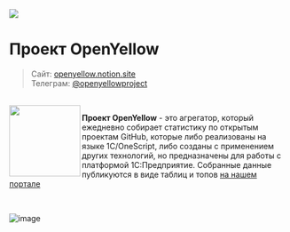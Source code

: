 
<img src="https://github.com/OpenYellow/OpenYellow/raw/main/media/cover_zoom.png?v1">

# Проект OpenYellow

> Сайт: [openyellow.notion.site](https://openyellow.notion.site)<br>
> Телеграм: [@openyellowproject](https://t.me/openyellowproject)

<br>

<img src="https://github.com/OpenYellow/OpenYellow/raw/main/media/logo.png?v1" width="128" align="left">

**Проект OpenYellow** - это агрегатор, который ежедневно собирает статистику по открытым проектам GitHub, которые либо реализованы на языке 1С/OneScript, либо созданы с применением других технологий, но предназначены для работы с платформой 1С:Предприятие. Собранные данные публикуются в виде таблиц и топов [на нашем портале](https://openyellow.notion.site)

<br>

![image](https://github.com/OpenYellow/OpenYellow/assets/105596284/b271642b-27a1-47ac-853d-adaaf09b0e5f)

